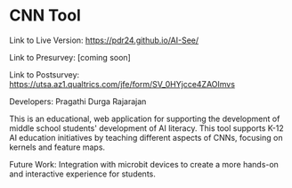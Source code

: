 # CNN Tool

Link to Live Version: https://pdr24.github.io/AI-See/

Link to Presurvey: [coming soon]

Link to Postsurvey: https://utsa.az1.qualtrics.com/jfe/form/SV_0HYjcce4ZAOImvs


Developers: Pragathi Durga Rajarajan 

This is an educational, web application for supporting the development of middle school students' development of AI literacy. This tool supports K-12 AI education initiatives by teaching different aspects of CNNs, focusing on kernels and feature maps. 

Future Work: Integration with microbit devices to create a more hands-on and interactive experience for students.
